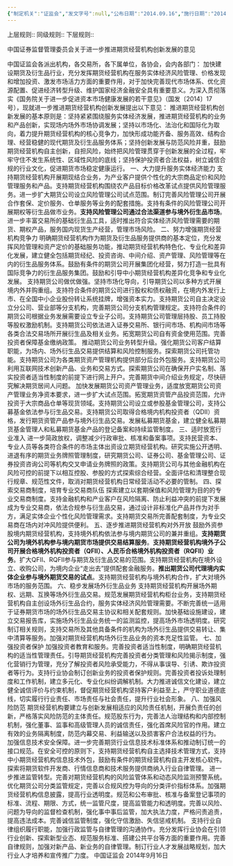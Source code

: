 ```yaml
---
{"‌‌‌‌制定机关":"证监会","发文字号":null,"公布日期":"2014.09.16","施行日期":"2014.09.16","时效性":"现行有效","效力位阶":"部门规范性文件","法规类别":"证券监督管理机构与市场监管, 营商环境优化","修改依据":null,"领域":null,"dg-publish":true,"created":"2023-08-11T21:28","updated":"2023-09-21T09:52","permalink":"/a///20140916/20140916/","dgPassFrontmatter":true}
---
```


上层规则:: 
同级规则::
下层规则::

中国证券监督管理委员会关于进一步推进期货经营机构创新发展的意见

中国证监会各派出机构，各交易所，各下属单位，各协会，会内各部门：
加快建设期货及衍生品行业，充分发挥期货经营机构在服务实体经济风险管理、价格发现和增加投资、激发市场活力方面的重要作用，对于加快完善现代市场体系、优化资源配置、促进经济转型升级、维护国家经济金融安全具有重要意义。为深入贯彻落实《国务院关于进一步促进资本市场健康发展的若干意见》（国发〔2014〕17号），现就进一步推进期货经营机构创新发展提出以下意见：
推进期货经营机构创新发展的基本原则是：坚持紧紧围绕服务实体经济发展，推进期货经营机构的业务和产品创新，实现场内场外市场协调发展；坚持以市场化、法治化和国际化为取向，着力提升期货经营机构的核心竞争力，加快形成功能齐备、服务高效、结构合理、经营稳健的现代期货及衍生品服务体系；坚持创新发展与防范风险并重，鼓励期货经营机构自主创新，自担风险，始终把风险管理贯穿于创新发展的全过程，牢牢守住不发生系统性、区域性风险的底线；坚持保护投资者合法权益，树立诚信合规的行业文化，促进期货市场稳定健康运行。
一、大力提升服务实体经济能力
支持期货经营机构开展期现结合业务，为产业客户提供个性化的大宗商品定价和风险管理服务和产品。支持期货经营机构围绕农产品目标价格改革试点提供风险管理服务。进一步扩大期货公司设立风险管理公司试点范围。制订完善风险管理公司开展合作套保、定价服务、仓单服务等业务的配套措施。支持有条件的风险管理公司开展期权等衍生品做市业务。**支持风险管理公司通过合法渠道参与境外衍生品市场**。进一步丰富交易所的基础衍生品工具，适时推出符合实体经济风险管理需要的期货、期权产品，服务国内现货生产经营，管理市场风险。 
二、努力增强期货经营机构竞争力
明确期货经营机构作为期货及衍生品服务提供商的基本定位，充分发挥风险管理和资产定价的基础服务功能，推动期货经营机构特色化、专业化和差异化发展，建立健全包括期货经纪、投资咨询、中间介绍、资产管理、风险管理等在内的衍生品服务体系。鼓励有条件的期货公司开展集团化经营，努力打造一批具有国际竞争力的衍生品服务集团。鼓励和引导中小期货经营机构差异化竞争和专业化发展。
支持期货公司做优做强。坚持市场化导向，引导期货公司以多种方式开展境内外并购重组。支持符合条件的期货公司进行股权和债权融资，在境内外发行上市、在全国中小企业股份转让系统挂牌，增强资本实力。支持期货公司自主决定设立分公司、营业部等分支机构，完善期货公司分支机构管理规定。支持符合条件的期货公司根据业务发展需要设立专业子公司。支持期货公司管理层持股、员工持股等股权激励机制。支持期货公司依法进入证券交易所、银行间市场、机构间市场等各类合法交易场所开展衍生品及相关业务。拓宽期货公司自有资金使用范围。完善投资者保障基金缴纳政策。
推动期货公司业务转型升级。强化期货公司客户结算职能，为场内、场外衍生品交易提供结算和风险控制服务。探索期货公司托管功能。支持期货公司为各类期货资产管理机构提供部分后台外包服务。支持期货公司利用互联网技术创新产品、业务和交易方式。探索期货公司在确保开户实名制、落实投资者适当性制度的前提下进行网上开户。完善期货中间介绍业务规定，尽快研究解决期货居间人问题。
加快发展期货公司资产管理业务，适度放宽期货公司资产管理业务净资本要求，进一步扩大试点范围。拓宽期货资管产品投资范围，允许投资于大宗商品仓单等现货领域。支持期货公司设立或参股基金管理公司，支持公募基金依法参与衍生品交易。支持期货公司取得合格境内机构投资者（QDII）资格，发行期货资管产品参与境外衍生品交易。发展私募期货基金，建立健全私募期货基金管理人和私募期货基金产品的登记备案和持续监管制度。 
三、适时放宽行业准入
进一步简政放权，调整减少行政审批、核准和备案事项。支持民营资本、专业人员等各类符合条件的市场主体出资设立期货经营机构。研究实施公开透明、进退有序的期货业务牌照管理制度，研究期货公司、证券公司、基金管理公司、证券投资咨询公司等机构交叉申请业务牌照的政策。支持期货公司与其他金融机构在风险可控的前提下以相互控股、参股的方式探索综合经营。全面评估和清理整合现行规章、规范性文件，取消对期货经营机构日常经营活动不必要的管制。 
四、探索交易商制度，培育专业交易商队伍
探索建立以套期保值和风险管理为目的的专业交易商制度。支持金融机构和产业客户在风险隔离、防止利益冲突的前提下发展成为专业交易商，依法合规参与衍生品交易，通过设计非标准化产品并作为对手方，满足实体企业个性化风险管理需求。支持期货交易所完善配套制度，为专业交易商在场内对冲风险提供便利。 
五、逐步推进期货经营机构对外开放
鼓励外资参股境内期货经营机构，支持境外机构依法参与境内期货公司的兼并重组。**支持期货公司为境外机构参与境内期货市场提供交易结算服务**。**支持期货经营机构境外子公司开展合格境外机构投资者（QFII）、人民币合格境外机构投资者（RQFII）业务**。扩大QFII、RQFII参与期货及衍生品交易的范围。支持期货经营机构在境外设立、收购公司，为境内企业“走出去”提供配套金融服务。**推出期货公司代理境内实体企业参与境外期货交易的试点**。支持期货经营机构与境外机构合作，扩大对境外市场的服务范围。 
六、稳步发展场外衍生品业务
支持期货经营机构开展场外期权、远期、互换等场外衍生品交易。规范发展期货经营机构柜台业务，支持期货经营机构自主创设场外衍生品合约，服务实体经济风险管理需要。不断完善统一适用于证券期货市场的场外衍生品交易主协议和相关配套规则。加快基础设施建设，建立交易报告库，实施场外衍生品业务统一的监测监控，提高场外市场透明度。研究制订相关规则，支持交易所及其他具备条件的机构为场外衍生品提供交易转让、集中清算等服务。加强对期货经营机构场外衍生品业务的资本充足性监管。 
七、加强投资者保护
加强投资者教育和服务。完善投资者适当性制度，明确期货经营机构的适当性管理责任。引导期货经营机构完善投资者分类管理和风险揭示制度，强化营销行为管理，充分了解投资者风险承受能力，不得从事误导、引诱、欺诈投资者等行为。支持行业协会制订创新业务的投资者保护规则。完善投资者投诉处理制度和工作机制，建立多元化、专业化纠纷调解机制。大力推进诚信文化建设，建立健全诚信评价与约束机制，督促期货经营机构坚持客户利益至上，严守职业道德底线，切实履行行业责任、市场责任与社会责任，提升行业社会形象。 
八、加强风险防范
期货经营机构要建立与创新发展相适应的风险责任机制，开展负责任的创新，严格落实风险防范的主体责任。规范股东行为，完善法人治理结构和内部控制机制，强化董事、监事和高级管理人员的诚信责任，强化首席风险官的作用。建立有效的业务隔离制度，防范内幕交易、利益输送以及损害客户合法权益的行为。
加强信息技术安全保障。进一步完善期货行业信息技术标准体系和推动制订统一的接口规范。在安全可控的原则下，支持期货经营机构自主选择技术管理方式，支持中小期货经营机构信息技术外包，鼓励有条件的期货经营机构自主开发核心软件。探索将期货软件开发商、行情信息商和技术服务提供商纳入行业自律管理。
进一步推进监管转型。完善对期货经营机构的风险监管体系和动态风险监测预警系统。优化期货公司分类监管规定，完善以合规风控为导向的分类评价指标体系。加强期货经营机构信息披露，提高行业透明度。规范和公布审批、核准与备案登记事项的标准、流程、期限、方式，统一监管尺度，提高监管能力和透明度。完善以风险、问题为导向的监督检查机制，强化事中事后监管，加大执法力度，严格问责追责，提高违法成本。完善诚信监管制度，强化守信激励、失信惩戒机制。
支持行业自律组织履行职能，加强行政监管与自律管理的沟通协作。充分发挥行业协会在引领行业创新、探索新型业态、规范服务标准、搭建公共平台等方面的重要作用。完善自律规则，加强对新产品、新业务的自律管理。制订行业人才发展战略规划，加大行业人才培养和宣传推广力度。 
中国证监会
2014年9月16日